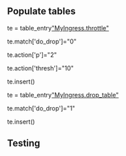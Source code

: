 ## Populate tables

te = table_entry["MyIngress.throttle"](action="MyIngress.throttle_packets")

te.match['do_drop']="0"

te.action['p']="2"

te.action['thresh']="10"

te.insert()

te = table_entry["MyIngress.drop_table"](action="MyIngress.drop")

te.match['do_drop']="1"

te.insert()

## Testing

